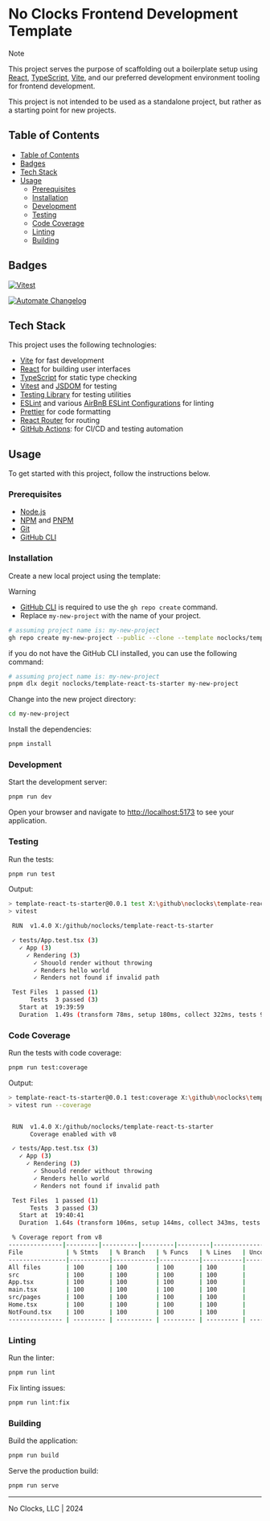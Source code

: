 # No Clocks Frontend Development Template

> [!NOTE]
> This project serves the purpose of scaffolding out a boilerplate setup using [React](https://reactjs.org/), [TypeScript](https://www.typescriptlang.org/), [Vite](https://vitejs.dev/), and our preferred development environment tooling for frontend development.
>
> This project is not intended to be used as a standalone project, but rather as a starting point for new projects.

## Table of Contents

- [Table of Contents](#table-of-contents)
- [Badges](#badges)
- [Tech Stack](#tech-stack)
- [Usage](#usage)
  - [Prerequisites](#prerequisites)
  - [Installation](#installation)
  - [Development](#development)
  - [Testing](#testing)
  - [Code Coverage](#code-coverage)
  - [Linting](#linting)
  - [Building](#building)

## Badges

<!-- BADGES:Start -->

[![Vitest](https://github.com/noclocks/template-react-ts-starter/actions/workflows/vitest.yml/badge.svg)](https://github.com/noclocks/template-react-ts-starter/actions/workflows/vitest.yml)

[![Automate Changelog](https://github.com/noclocks/template-react-ts-starter/actions/workflows/changelog.yml/badge.svg)](https://github.com/noclocks/template-react-ts-starter/actions/workflows/changelog.yml)

<!-- BADGES:End -->

## Tech Stack

This project uses the following technologies:

- [Vite](https://vitejs.dev/) for fast development
- [React](https://reactjs.org/) for building user interfaces
- [TypeScript](https://www.typescriptlang.org/) for static type checking
- [Vitest](https://vitejs.dev/guide/testing.html) and [JSDOM](https://github.com/jsdom/jsdom) for testing
- [Testing Library](https://testing-library.com/) for testing utilities
- [ESLint](https://eslint.org/) and various [AirBnB ESLint Configurations](https://www.npmjs.com/package/eslint-config-airbnb) for linting
- [Prettier](https://prettier.io/) for code formatting
- [React Router](https://reactrouter.com/) for routing
- [GitHub Actions](./.github/workflows/): for CI/CD and testing automation

## Usage

To get started with this project, follow the instructions below.

### Prerequisites

- [Node.js](https://nodejs.org/en/)
- [NPM](https://www.npmjs.com/) and [PNPM](https://pnpm.io/)
- [Git](https://git-scm.com/)
- [GitHub CLI](https://cli.github.com/)

### Installation

Create a new local project using the template:

> [!WARNING]
> - [GitHub CLI](https://cli.github.com/) is required to use the `gh repo create` command.
> - Replace `my-new-project` with the name of your project.

```bash
# assuming project name is: my-new-project
gh repo create my-new-project --public --clone --template noclocks/template-react-ts-starter
```

if you do not have the GitHub CLI installed, you can use the following command:

```bash
# assuming project name is: my-new-project
pnpm dlx degit noclocks/template-react-ts-starter my-new-project
```

Change into the new project directory:

```bash
cd my-new-project
```

Install the dependencies:

```bash
pnpm install
```

### Development

Start the development server:

```bash
pnpm run dev
```

Open your browser and navigate to [http://localhost:5173](http://localhost:5173) to see your application.

### Testing

Run the tests:

```bash
pnpm run test
```

Output:

```bash
> template-react-ts-starter@0.0.1 test X:\github\noclocks\template-react-ts-starter
> vitest

 RUN  v1.4.0 X:/github/noclocks/template-react-ts-starter

 ✓ tests/App.test.tsx (3)
   ✓ App (3)
     ✓ Rendering (3)
       ✓ Shouold render without throwing
       ✓ Renders hello world
       ✓ Renders not found if invalid path

 Test Files  1 passed (1)
      Tests  3 passed (3)
   Start at  19:39:59
   Duration  1.49s (transform 78ms, setup 180ms, collect 322ms, tests 95ms, environment 482ms, prepare 134ms)
```

### Code Coverage

Run the tests with code coverage:

```bash
pnpm run test:coverage
```

Output:

```bash
> template-react-ts-starter@0.0.1 test:coverage X:\github\noclocks\template-react-ts-starter
> vitest run --coverage


 RUN  v1.4.0 X:/github/noclocks/template-react-ts-starter
      Coverage enabled with v8

 ✓ tests/App.test.tsx (3)
   ✓ App (3)
     ✓ Rendering (3)
       ✓ Shouold render without throwing
       ✓ Renders hello world
       ✓ Renders not found if invalid path

 Test Files  1 passed (1)
      Tests  3 passed (3)
   Start at  19:40:41
   Duration  1.64s (transform 106ms, setup 144ms, collect 343ms, tests 104ms, environment 523ms, prepare 138ms)

 % Coverage report from v8
---------------|---------|----------|---------|---------|-------------------
File            | % Stmts   | % Branch   | % Funcs   | % Lines   | Uncovered Line \#s
----------------|-----------|------------|-----------|-----------|--------------------
All files       | 100       | 100        | 100       | 100       |
src             | 100       | 100        | 100       | 100       |
App.tsx         | 100       | 100        | 100       | 100       |
main.tsx        | 100       | 100        | 100       | 100       |
src/pages       | 100       | 100        | 100       | 100       |
Home.tsx        | 100       | 100        | 100       | 100       |
NotFound.tsx    | 100       | 100        | 100       | 100       |
--------------- | --------- | ---------- | --------- | --------- | -------------------
```

### Linting

Run the linter:

```bash
pnpm run lint
```

Fix linting issues:

```bash
pnpm run lint:fix
```

### Building

Build the application:

```bash
pnpm run build
```

Serve the production build:

```bash
pnpm run serve
```

***

No Clocks, LLC | 2024
